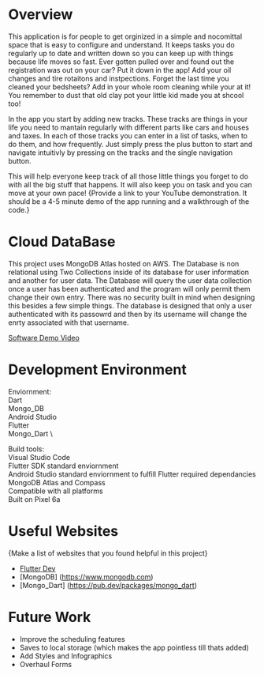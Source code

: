 # Overview

This application is for people to get orginized in a simple and nocomittal space that is easy to configure and understand. It keeps tasks you do regularly up to date and written down so you can keep up with things because life moves so fast. Ever gotten pulled over and found out the registration was out on your car? Put it down in the app! Add your oil changes and tire rotaitons and instpections. Forget the last time you cleaned your bedsheets? Add in your whole room cleaning while your at it! You remember to dust that old clay pot your little kid made you at shcool too!

In the app you start by adding new tracks. These tracks are things in your life you need to mantain regularly with different parts like cars and houses and taxes. In each of those tracks you can enter in a list of tasks, when to do them, and how frequently. Just simply press the plus button to start and navigate intuitivly by pressing on the tracks and the single navigation button.

This will help everyone keep track of all those little things you forget to do with all the big stuff that happens. It will also keep you on task and you can move at your own pace!
{Provide a link to your YouTube demonstration.  It should be a 4-5 minute demo of the app running and a walkthrough of the code.}

# Cloud DataBase
This project uses MongoDB Atlas hosted on AWS. The Database is non relational using Two Collections inside of its database for user information and another for user data. The Database will query the user data collection once a user has been authenticated and the program will only permit them change their own entry. There was no security built in mind when designing this besides a few simple things. The database is designed that only a user authenticated with its passowrd and then by its username will change the enrty associated with that username.

[Software Demo Video](https://youtu.be/F8iRy9H1Ubw)

# Development Environment
Enviornment: \
Dart \
Mongo_DB \
Android Studio \
Flutter \
Mongo_Dart \

Build tools: \
Visual Studio Code \
Flutter SDK standard enviornment \
Android Studio standard enviornment to fulfill Flutter required dependancies \
MongoDB Atlas and Compass \
Compatible with all platforms \
Built on Pixel 6a
# Useful Websites

{Make a list of websites that you found helpful in this project}
* [Flutter Dev](https://www.google.com/url?sa=t&source=web&rct=j&opi=89978449&url=https://docs.flutter.dev/get-started/install&ved=2ahUKEwiB6ef_zrOLAxUsK0QIHTQ4CBgQFnoECAwQAQ&usg=AOvVaw0_DysGRxe6bHMb0c8Whvun)
* [MongoDB] (https://www.mongodb.com)
* [Mongo_Dart] (https://pub.dev/packages/mongo_dart)

# Future Work

* Improve the scheduling features
* Saves to local storage (which makes the app pointless till thats added)
* Add Styles and Infographics
* Overhaul Forms
